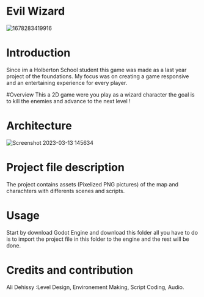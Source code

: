 # Evil Wizard
![1678283419916](https://user-images.githubusercontent.com/97989740/224722751-67def358-e335-4e3d-83e9-82809aa6f790.jpg)

# Introduction
Since im a Holberton School student this game was made as a last year project of the foundations.
My focus was on creating a game responsive and an entertaining experience for every player. 

#Overview
This a 2D game were you play as a wizard character the goal is to kill the enemies and advance to the next level !

# Architecture 
![Screenshot 2023-03-13 145634](https://user-images.githubusercontent.com/97989740/224723150-ed2cd69a-2f57-4b03-8e57-3ef3ec8ac047.jpg)

# Project file description
The project contains assets (Pixelized PNG pictures) of the map and charachters with differents scenes and scripts.

# Usage
Start by download Godot Engine and download this folder all you have to do is to import the project file in this folder to the engine and the rest will be done.

# Credits and contribution
Ali Dehissy :Level Design, Environement Making, Script Coding, Audio.
         
              
